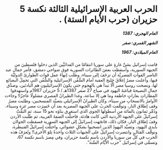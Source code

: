 <h1 dir="rtl">الحرب العربية الإسرائيلية الثالثة نكسة 5 حزيران (حرب الأيام الستة) .</h1>

<h5 dir="rtl">العام الهجري:  1387

الشهر القمري: صفر

العام الميلادي: 1967</h5>

<p dir="rtl">قامت إسرائيل بشنِّ غارةٍ على سوريا انتقامًا من الفدائيِّين الذين دخلوا فلسطينَ من الجبهة السورية، وأسقطت بعضَ الطائرات السورية فوق ضواحي دمشق، فأمر جمال عبد الناصر القواتِ المصريَّة أن تزحَفَ إلى سيناء، وطلب إنهاءَ عمل قوات الطوارئ الدوليَّة فيها، وأعلنت مصرُ إغلاقَ خليج العقبة أمامَ السُّفُن الإسرائيلية والسُّفُن التي تحمِلُ البضائع لها، ونصحت روسيا مصر ألَّا تبدأ هي بالهجومِ حتى يكونَ الإسرائيليون هم البادئين، وصدَّق جمال النصيحةَ فباغتةَ اليهود في صباح 27 صفر 1387هـ / 5 حزيران 1967م واستهدفوا المطاراتِ بغاراتٍ خاطفة وما هي إلا ساعة، وغدا الطيرانُ المصري مشلولًا عاجزًا! وجاءت الأوامرُ بالانسحابِ من سيناء، وكان الطيرانُ الإسرائيلي يتصيَّد المنسحبين، وطلبت مصرُ وقف إطلاق النار، وتوقَّفت الحربُ على الجبهة المصرية بعد أن خَسِرَت مصر غزة وسيناء، ودُمِّر ثمانون بالمائة من أسطولها الجوي الذي استغرق بناؤه نحو 15 سنة، ثم التفَّتْ إسرائيلُ على الجبهة الأردنية التي كانت هادئة، فاحتلَّت الضفةَ الغربية، ثم طَلَبت الأردن وقفَ إطلاق النار، فكان ذلك، فاتجَهت إسرائيلُ إلى الجبهة السورية فسقطت الجولان بأيدي اليهود، وتصيَّد اليهودُ الذين انسحبوا بشكلٍ عشوائي، واحتلَّت إسرائيلُ القنيطرة، وتوقَّف القتال، وانتصرت إسرائيلُ على الجبهات الثلاث واحدةً تِلوَ الأخرى!! وتُعرَفُ هذه الحرب في كلٍّ من سوريا والأردن باسمِ نكسة حزيران، وفي مِصرَ باسم نكسة 67، وتسمَّى في إسرائيل "حرب الأيَّام السِّتة".</p></br>
